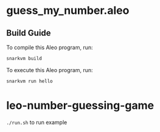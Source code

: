 # guess_my_number.aleo

## Build Guide

To compile this Aleo program, run:
```bash
snarkvm build
```

To execute this Aleo program, run:
```bash
snarkvm run hello
```
# leo-number-guessing-game
```./run.sh``` to run example
